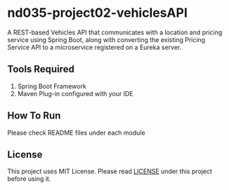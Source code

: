 # nd035-project02-vehiclesAPI
A REST-based Vehicles API that communicates with a location and pricing service using Spring Boot, 
along with converting the existing Pricing Service API to a microservice registered on a Eureka server.

## Tools Required
1. Spring Boot Framework
2. Maven Plug-in configured with your IDE

## How To Run
Please check README files under each module

## License
This project uses MIT License. Please read [LICENSE](https://github.com/kalyani7t/nd035-project02-vehiclesAPI/blob/master/LICENSE)
under this project before using it.



